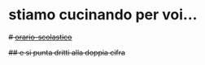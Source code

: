 # stiamo cucinando per voi...
~~# [orario-scolastico](https://taccotacco24.github.io/orario-scolastico)~~

~~## e si punta dritti alla doppia cifra~~
